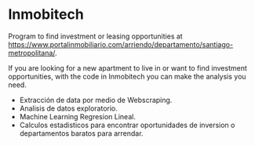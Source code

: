 # Inmobitech

Program to find investment or leasing opportunities at https://www.portalinmobiliario.com/arriendo/departamento/santiago-metropolitana/. 

If you are looking for a new apartment to live in or want to find investment opportunities, with the code in Inmobitech you can make the analysis you need.

- Extracción de data por medio de Webscraping.
- Analisis de datos exploratorio.
- Machine Learning Regresion Lineal.
- Calculos estadisticos para encontrar oportunidades de inversion o departamentos baratos para arrendar.
